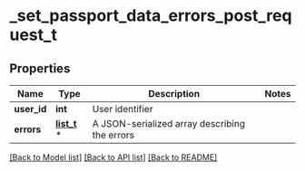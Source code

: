 # _set_passport_data_errors_post_request_t

## Properties
Name | Type | Description | Notes
------------ | ------------- | ------------- | -------------
**user_id** | **int** | User identifier | 
**errors** | [**list_t**](passport_element_error.md) \* | A JSON-serialized array describing the errors | 

[[Back to Model list]](../README.md#documentation-for-models) [[Back to API list]](../README.md#documentation-for-api-endpoints) [[Back to README]](../README.md)


